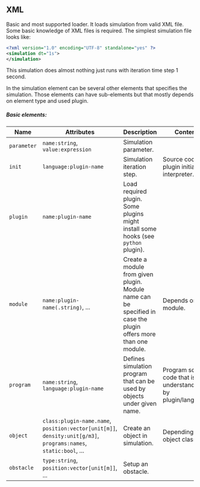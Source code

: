 
## XML
Basic and most supported loader. It loads simulation from valid XML file.
Some basic knowledge of XML files is required.
The simplest simulation file looks like:

```xml
<?xml version="1.0" encoding="UTF-8" standalone="yes" ?>
<simulation dt="1s">
</simulation>
```

This simulation does almost nothing just runs with iteration time step 1 second.

In the simulation element can be several other elements that specifies the simulation.
Those elements can have sub-elements but that mostly depends on element type and used plugin.

##### Basic elements:

| Name | Attributes | Description | Content |
| ---- | ---------- | ----------- | ------- |
| `parameter` | `name:string`, `value:expression` | Simulation parameter. | |
| `init` | `language:plugin-name` | Simulation iteration step. | Source code of plugin initializer interpreter. |
| `plugin` | `name:plugin-name` | Load required plugin. Some plugins might install some hooks (see `python` plugin). |
| `module` | `name:plugin-name(.string)`, ... | Create a module from given plugin. Module name can be specified in case the plugin offers more than one module. | Depends on module. |
| `program` | `name:string`, `language:plugin-name` | Defines simulation program that can be used by objects under given name. | Program source code that is understandable by plugin/language. |
| `object` | `class:plugin-name.name`, `position:vector[unit[m]]`, `density:unit[g/m3]`, `programs:names`, `static:bool`, ... | Create an object in simulation. | Depending on object class. |
| `obstacle` | `type:string`, `position:vector[unit[m]]`, ... | Setup an obstacle. | |

